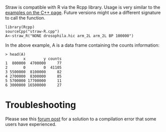 Straw is compatible with R via the Rcpp library.  Usage is very similar to the [examples on the C++ page](https://github.com/theaidenlab/straw/wiki/CPP#running).  Future versions might use a different signature to call the function.

```
library(Rcpp)
sourceCpp("straw-R.cpp")
A<-straw_R("NONE drosophila.hic arm_2L arm_2L BP 100000")
```
In the above example, A is a data frame containing the counts information:

```
> head(A)
        x        y counts
1  800000  4700000     77
2       0        0  41105
3 5500000  8100000     82
4 2700000  8300000     85
5 5700000 17700000     11
6 3000000 16500000     27
```

# Troubleshooting #
Please see this <a href="http://aidenlab.org/forum.html?place=msg%2F3d-genomics%2FsD2JOOoLBZw%2F3M1xgAlOBAAJ">forum post</a> for a solution to a compilation error that some users have experienced.